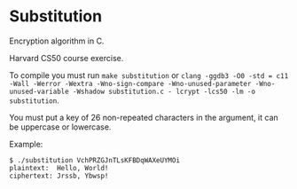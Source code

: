 # Substitution
Encryption algorithm in C.

Harvard CS50 course exercise.

To compile you must run `make substitution` or `clang -ggdb3 -O0 -std = c11 -Wall -Werror -Wextra -Wno-sign-compare -Wno-unused-parameter -Wno-unused-variable -Wshadow substitution.c - lcrypt -lcs50 -lm -o substitution`.

You must put a key of 26 non-repeated characters in the argument, it can be uppercase or lowercase.

Example:
  ```
  $ ./substitution VchPRZGJnTLsKFBDqWAXeUYMOi
  plaintext:  Hello, World!
  ciphertext: Jrssb, Ybwsp!
  ````

